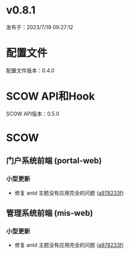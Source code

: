 # v0.8.1

发布于：2023/7/19 09:27:12

# 配置文件

配置文件版本：0.4.0


# SCOW API和Hook

SCOW API版本：0.5.0


# SCOW

## 门户系统前端 (portal-web) 

### 小型更新
- 修复 antd 主题没有应用完全的问题 ([a978233f](https://github.com/PKUHPC/OpenSCOW/commit/a978233feb2d0124aee470a90183c1f00e7da241))

## 管理系统前端 (mis-web) 

### 小型更新
- 修复 antd 主题没有应用完全的问题 ([a978233f](https://github.com/PKUHPC/OpenSCOW/commit/a978233feb2d0124aee470a90183c1f00e7da241))


